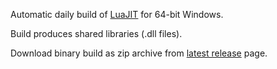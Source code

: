 Automatic daily build of [LuaJIT][] for 64-bit Windows.

Build produces shared libraries (.dll files).

Download binary build as zip archive from [latest release][] page.

[LuaJIT]: https://luajit.org/
[latest release]: https://github.com/nimajjana/luajit-nightly-build/releases/latest
